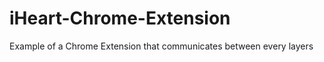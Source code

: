iHeart-Chrome-Extension
=======================

Example of a Chrome Extension that communicates between every layers
